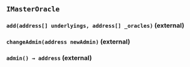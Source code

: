 ## `IMasterOracle`






### `add(address[] underlyings, address[] _oracles)` (external)





### `changeAdmin(address newAdmin)` (external)





### `admin() → address` (external)








